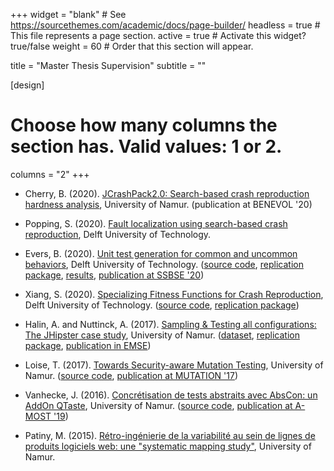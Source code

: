 +++
widget = "blank"  # See https://sourcethemes.com/academic/docs/page-builder/
headless = true  # This file represents a page section.
active = true  # Activate this widget? true/false
weight = 60  # Order that this section will appear.

title = "Master Thesis Supervision"
subtitle = ""

[design]
  # Choose how many columns the section has. Valid values: 1 or 2.
  columns = "2"
+++

* Cherry, B. (2020). [JCrashPack2.0: Search-based crash reproduction hardness analysis](https://researchportal.unamur.be/en/studentTheses/jcrashpack20), University of Namur. (publication at BENEVOL '20)

* Popping, S. (2020). [Fault localization using search-based crash reproduction](http://resolver.tudelft.nl/uuid:da6486bd-886c-44ac-832a-f9825f6a2ba8), Delft University of Technology.

* Evers, B. (2020). [Unit test generation for common and uncommon behaviors](http://resolver.tudelft.nl/uuid:6d8a1835-9054-4e4a-a85f-99ac592978da), Delft University of Technology. ([source code](https://github.com/STAMP-project/evosuite-RAMP), [replication package](https://zenodo.org/record/3897512), [results](https://zenodo.org/record/3894710), [publication at SSBSE '20](https://doi.org/10.1007/978-3-030-59762-7_9))

* Xiang, S. (2020). [Specializing Fitness Functions for Crash Reproduction](http://resolver.tudelft.nl/uuid:26da088e-25e1-4de4-bfc2-6935e32646ab), Delft University of Technology. ([source code](https://github.com/STAMP-project/botsing), [replication package](https://github.com/CoolTomatos/fit2crash-replication-package))

* Halin, A. and Nuttinck, A. (2017). [Sampling & Testing all configurations: The JHipster case study](https://researchportal.unamur.be/en/studentTheses/sampling-testing-all-configurations-the-jhipster-case-study), University of Namur. ([dataset](https://github.com/xdevroey/jhipster-dataset), [replication package](https://github.com/axel-halin/Thesis-JHipster), [publication in EMSE](https://doi.org/10.1007/s10664-018-9635-4))

* Loise, T. (2017). [Towards Security-aware Mutation Testing](https://researchportal.unamur.be/en/studentTheses/towards-security-aware-mutation-testing), University of Namur. ([source code](https://github.com/Iotho/pitest-sec), [publication at MUTATION '17](https://doi.org/10.1109/ICSTW.2017.24))

* Vanhecke, J. (2016). [Concrétisation de tests abstraits avec AbsCon: un AddOn QTaste](https://researchportal.unamur.be/en/studentTheses/concrétisation-de-tests-abstraits-avec-abscon-un-addon-qtaste), University of Namur. ([source code](https://github.com/modji-be/AbsCon/), [publication at A-MOST '19](https://doi.org/10.1109/ICSTW.2019.00027))

* Patiny, M. (2015). [Rétro-ingénierie de la variabilité au sein de lignes de produits logiciels web: une "systematic mapping study"](https://researchportal.unamur.be/en/studentTheses/rétro-ingénierie-de-la-variabilité-au-sein-de-lignes-de-produits-), University of Namur.
